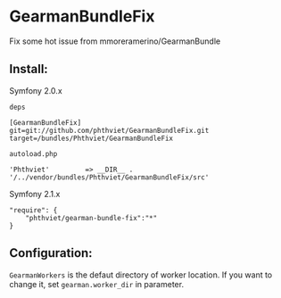 GearmanBundleFix
================

Fix some hot issue from mmoreramerino/GearmanBundle

Install:
--------
Symfony 2.0.x

`deps`

    [GearmanBundleFix]
    git=git://github.com/phthviet/GearmanBundleFix.git
    target=/bundles/Phthviet/GearmanBundleFix

`autoload.php`

    'Phthviet'         => __DIR__ . '/../vendor/bundles/Phthviet/GearmanBundleFix/src'

Symfony 2.1.x

    "require": {
        "phthviet/gearman-bundle-fix":"*"
    }


Configuration:
--------------

`GearmanWorkers` is the defaut directory of worker location. If you want to change it, set `gearman.worker_dir` in parameter.